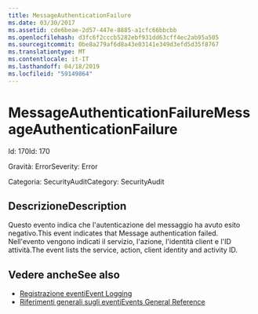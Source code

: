 ```yaml
---
title: MessageAuthenticationFailure
ms.date: 03/30/2017
ms.assetid: cde6beae-2d57-447e-8885-a1cfc66bbcbb
ms.openlocfilehash: d3fc6f2cccb5282ebf931dd63cff4ec2ab95a505
ms.sourcegitcommit: 0be8a279af6d8a43e03141e349d3efd5d35f8767
ms.translationtype: MT
ms.contentlocale: it-IT
ms.lasthandoff: 04/18/2019
ms.locfileid: "59149864"
---
```

# <a name="messageauthenticationfailure"></a><span data-ttu-id="61c53-102">MessageAuthenticationFailure</span><span class="sxs-lookup"><span data-stu-id="61c53-102">MessageAuthenticationFailure</span></span>
<span data-ttu-id="61c53-103">Id: 170</span><span class="sxs-lookup"><span data-stu-id="61c53-103">Id: 170</span></span>  
  
 <span data-ttu-id="61c53-104">Gravità: Error</span><span class="sxs-lookup"><span data-stu-id="61c53-104">Severity: Error</span></span>  
  
 <span data-ttu-id="61c53-105">Categoria: SecurityAudit</span><span class="sxs-lookup"><span data-stu-id="61c53-105">Category: SecurityAudit</span></span>  
  
## <a name="description"></a><span data-ttu-id="61c53-106">Descrizione</span><span class="sxs-lookup"><span data-stu-id="61c53-106">Description</span></span>  
 <span data-ttu-id="61c53-107">Questo evento indica che l'autenticazione del messaggio ha avuto esito negativo.</span><span class="sxs-lookup"><span data-stu-id="61c53-107">This event indicates that Message authentication failed.</span></span> <span data-ttu-id="61c53-108">Nell'evento vengono indicati il servizio, l'azione, l'identità client e l'ID attività.</span><span class="sxs-lookup"><span data-stu-id="61c53-108">The event lists the service, action, client identity and activity ID.</span></span>  
  
## <a name="see-also"></a><span data-ttu-id="61c53-109">Vedere anche</span><span class="sxs-lookup"><span data-stu-id="61c53-109">See also</span></span>

- [<span data-ttu-id="61c53-110">Registrazione eventi</span><span class="sxs-lookup"><span data-stu-id="61c53-110">Event Logging</span></span>](../../../../../docs/framework/wcf/diagnostics/event-logging/index.md)
- [<span data-ttu-id="61c53-111">Riferimenti generali sugli eventi</span><span class="sxs-lookup"><span data-stu-id="61c53-111">Events General Reference</span></span>](../../../../../docs/framework/wcf/diagnostics/event-logging/events-general-reference.md)
